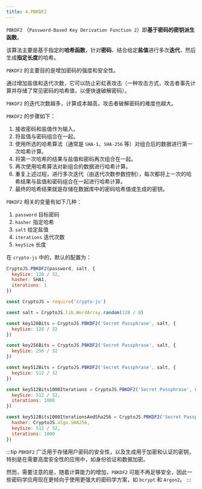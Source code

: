 ```yaml
---
title: 4.PBKDF2
---
```


`PBKDF2` （`Password-Based Key Derivation Function 2`）即**基于密码的密钥派生函数**。

该算法主要是基于指定的**哈希函数**，针对**密码**、结合给定**盐值**进行多次**迭代**，然后生成**指定长度**的哈希。

`PBKDF2` 的主要目的是增加密码的强度和安全性。

通过增加盐值和迭代次数，它可以防止彩虹表攻击（一种攻击方式，攻击者事先计算并存储了常见密码的哈希值，以便快速破解密码）。

`PBKDF2` 的迭代次数越多，计算成本越高，攻击者破解密码的难度也越大。

`PBKDF2` 的步骤如下：

1. 接收密码和盐值作为输入。
2. 将盐值与密码组合在一起。
3. 使用所选的哈希算法（通常是 `SHA-1`、`SHA-256` 等）对组合后的数据进行第一次哈希计算。
4. 将第一次哈希的结果与盐值和密码再次组合在一起。
5. 再次使用哈希算法对新组合的数据进行哈希计算。
6. 重复上述过程，进行多次迭代（由迭代次数参数控制），每次都将上一次的哈希结果与盐值和密码组合在一起进行哈希计算。
7. 最终的哈希结果就是存储在数据库中的密码哈希值或生成的密钥。

`PBKDF2` 相关的变量有如下几种：

1. `password` 目标密码
2. `hasher` 指定哈希
3. `salt` 给定盐值
4. `iterations` 迭代次数
5. `keySize` 长度

在 `crypto-js` 中的，默认的配置为：

```js
CryptoJS.PBKDF2(password, salt, {
  keySize: 128 / 32,
  hasher: SHA1,
  iterations: 1
})
```

```js
const CryptoJS = require('crypto-js')

const salt = CryptoJS.lib.WordArray.random(128 / 8)

const key128Bits = CryptoJS.PBKDF2('Secret Passphrase', salt, {
  keySize: 128 / 32
})

const key256Bits = CryptoJS.PBKDF2('Secret Passphrase', salt, {
  keySize: 256 / 32
})

const key512Bits = CryptoJS.PBKDF2('Secret Passphrase', salt, {
  keySize: 512 / 32
})

const key512Bits1000Iterations = CryptoJS.PBKDF2('Secret Passphrase', salt, {
  keySize: 512 / 32,
  iterations: 1000
})

const key512Bits1000IterationsAndSha256 = CryptoJS.PBKDF2('Secret Passphrase', salt, {
  hasher: CryptoJS.algo.SHA256,
  keySize: 512 / 32,
  iterations: 1000
})
```

:::tip
`PBKDF2` 广泛用于存储用户密码的安全性，以及生成用于加密和认证的密钥，特别是在需要高度安全性的应用中，如身份验证和数据加密。

然而，需要注意的是，随着计算能力的增加，`PBKDF2` 可能不再足够安全，因此一些密码学应用现在更倾向于使用更强大的密码学方案，如 `bcrypt` 和 `Argon2`。
:::
